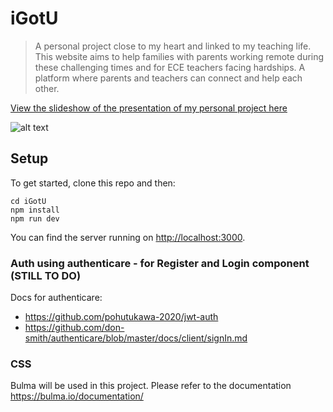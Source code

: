# iGotU

> A personal project close to my heart and linked to my teaching life. This website aims to help families with parents working remote during these challenging times and for ECE teachers facing hardships. A platform where parents and teachers can connect and help each other.


[View the slideshow of the presentation of my personal project here](https://drive.google.com/file/d/1nN69EDBAczxKxoiHkjrKXSE59ZRpCcfF/view?usp=sharing)

![alt text](https://github.com/tatiana-bernon/iGotU/server/public/images/igotu.jpeg)


## Setup

To get started, clone this repo and then:

```
cd iGotU
npm install
npm run dev
```

You can find the server running on [http://localhost:3000](http://localhost:3000).


### Auth using authenticare - for Register and Login component (STILL TO DO)

Docs for authenticare:
- https://github.com/pohutukawa-2020/jwt-auth
- https://github.com/don-smith/authenticare/blob/master/docs/client/signIn.md 


### CSS 
Bulma will be used in this project. Please refer to the documentation https://bulma.io/documentation/
